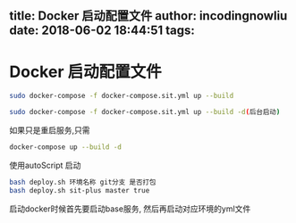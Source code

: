 title: Docker 启动配置文件
author: incodingnowliu
date: 2018-06-02 18:44:51
tags:
---
# Docker 启动配置文件

```bash
sudo docker-compose -f docker-compose.sit.yml up --build 
```
```bash
sudo docker-compose -f docker-compose.sit.yml up --build -d(后台启动)
```

如果只是重启服务,只需

```bash
docker-compose up --build -d
```

使用autoScript 启动
```bash
bash deploy.sh 环境名称 git分支 是否打包
bash deploy.sh sit-plus master true
```

启动docker时候首先要启动base服务, 然后再启动对应环境的yml文件

